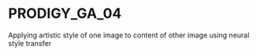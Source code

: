 # PRODIGY_GA_04
Applying artistic style of one image to content of other image using neural style transfer
